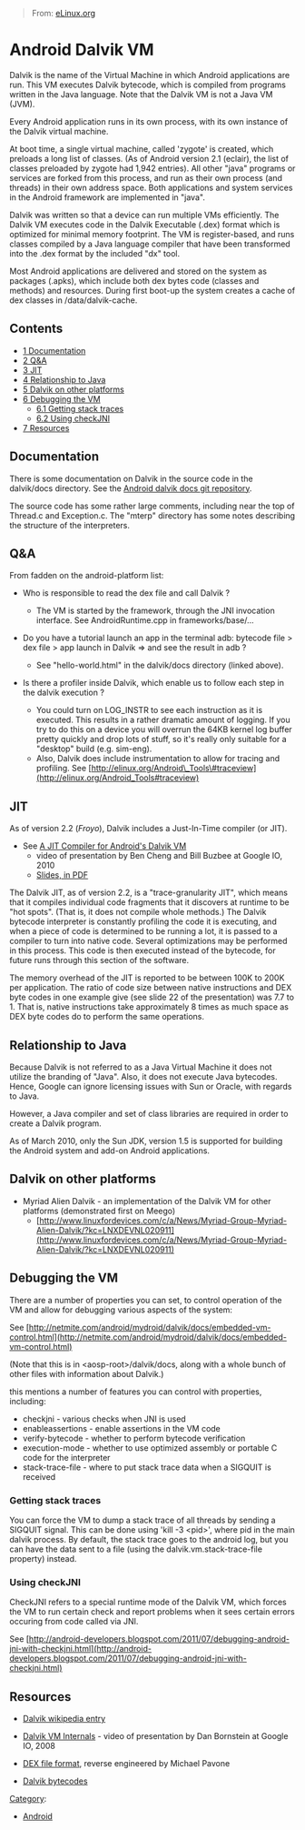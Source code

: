 > From: [eLinux.org](http://eLinux.org/Android_Dalvik_VM "http://eLinux.org/Android_Dalvik_VM")


# Android Dalvik VM



Dalvik is the name of the Virtual Machine in which Android applications
are run. This VM executes Dalvik bytecode, which is compiled from
programs written in the Java language. Note that the Dalvik VM is not a
Java VM (JVM).

Every Android application runs in its own process, with its own instance
of the Dalvik virtual machine.

At boot time, a single virtual machine, called 'zygote' is created,
which preloads a long list of classes. (As of Android version 2.1
(eclair), the list of classes preloaded by zygote had 1,942 entries).
All other "java" programs or services are forked from this process, and
run as their own process (and threads) in their own address space. Both
applications and system services in the Android framework are
implemented in "java".

Dalvik was written so that a device can run multiple VMs efficiently.
The Dalvik VM executes code in the Dalvik Executable (.dex) format which
is optimized for minimal memory footprint. The VM is register-based, and
runs classes compiled by a Java language compiler that have been
transformed into the .dex format by the included "dx" tool.

Most Android applications are delivered and stored on the system as
packages (.apks), which include both dex bytes code (classes and
methods) and resources. During first boot-up the system creates a cache
of dex classes in /data/dalvik-cache.

## Contents

-   [1 Documentation](#documentation)
-   [2 Q&A](#q-26a)
-   [3 JIT](#jit)
-   [4 Relationship to Java](#relationship-to-java)
-   [5 Dalvik on other platforms](#dalvik-on-other-platforms)
-   [6 Debugging the VM](#debugging-the-vm)
    -   [6.1 Getting stack traces](#getting-stack-traces)
    -   [6.2 Using checkJNI](#using-checkjni)
-   [7 Resources](#resources)

## Documentation

There is some documentation on Dalvik in the source code in the
dalvik/docs directory. See the [Android dalvik docs git
repository](http://android.git.kernel.org/?p=platform/dalvik.git;a=tree;f=docs;).

The source code has some rather large comments, including near the top
of Thread.c and Exception.c. The "mterp" directory has some notes
describing the structure of the interpreters.

## Q&A

From fadden on the android-platform list:

-   Who is responsible to read the dex file and call Dalvik ?
    -   The VM is started by the framework, through the JNI invocation
        interface. See AndroidRuntime.cpp in frameworks/base/...

-   Do you have a tutorial launch an app in the terminal adb: bytecode
    file \> dex file \> app launch in Dalvik =\> and see the result in
    adb ?
    -   See "hello-world.html" in the dalvik/docs directory (linked
        above).

-   Is there a profiler inside Dalvik, which enable us to follow each
    step in the dalvik execution ?
    -   You could turn on LOG\_INSTR to see each instruction as it is
        executed. This results in a rather dramatic amount of logging.
        If you try to do this on a device you will overrun the 64KB
        kernel log buffer pretty quickly and drop lots of stuff, so it's
        really only suitable for a "desktop" build (e.g. sim-eng).
    -   Also, Dalvik does include instrumentation to allow for tracing
        and profiling. See
        [http://elinux.org/Android\_Tools\#traceview](http://elinux.org/Android_Tools#traceview)



## JIT

As of version 2.2 (*Froyo*), Dalvik includes a Just-In-Time compiler (or
JIT).

-   See [A JIT Compiler for Android's Dalvik
    VM](http://code.google.com/events/io/2010/sessions/jit-compiler-androids-dalvik-vm.html)
    - video of presentation by Ben Cheng and Bill Buzbee at Google IO,
    2010
    -   [Slides, in
        PDF](http://dl.google.com/googleio/2010/android-jit-compiler-androids-dalvik-vm.pdf)

The Dalvik JIT, as of version 2.2, is a "trace-granularity JIT", which
means that it compiles individual code fragments that it discovers at
runtime to be "hot spots". (That is, it does not compile whole methods.)
The Dalvik bytecode interpreter is constantly profiling the code it is
executing, and when a piece of code is determined to be running a lot,
it is passed to a compiler to turn into native code. Several
optimizations may be performed in this process. This code is then
executed instead of the bytecode, for future runs through this section
of the software.

The memory overhead of the JIT is reported to be between 100K to 200K
per application. The ratio of code size between native instructions and
DEX byte codes in one example give (see slide 22 of the presentation)
was 7.7 to 1. That is, native instructions take approximately 8 times as
much space as DEX byte codes do to perform the same operations.

## Relationship to Java

Because Dalvik is not referred to as a Java Virtual Machine it does not
utilize the branding of "Java". Also, it does not execute Java
bytecodes. Hence, Google can ignore licensing issues with Sun or Oracle,
with regards to Java.

However, a Java compiler and set of class libraries are required in
order to create a Dalvik program.

As of March 2010, only the Sun JDK, version 1.5 is supported for
building the Android system and add-on Android applications.

## Dalvik on other platforms

-   Myriad Alien Dalvik - an implementation of the Dalvik VM for other
    platforms (demonstrated first on Meego)
    -   [http://www.linuxfordevices.com/c/a/News/Myriad-Group-Myriad-Alien-Dalvik/?kc=LNXDEVNL020911](http://www.linuxfordevices.com/c/a/News/Myriad-Group-Myriad-Alien-Dalvik/?kc=LNXDEVNL020911)

## Debugging the VM

There are a number of properties you can set, to control operation of
the VM and allow for debugging various aspects of the system:

See
[http://netmite.com/android/mydroid/dalvik/docs/embedded-vm-control.html](http://netmite.com/android/mydroid/dalvik/docs/embedded-vm-control.html)

(Note that this is in \<aosp-root\>/dalvik/docs, along with a whole
bunch of other files with information about Dalvik.)

this mentions a number of features you can control with properties,
including:

-   checkjni - various checks when JNI is used
-   enableassertions - enable assertions in the VM code
-   verify-bytecode - whether to perform bytecode verification
-   execution-mode - whether to use optimized assembly or portable C
    code for the interpreter
-   stack-trace-file - where to put stack trace data when a SIGQUIT is
    received

### Getting stack traces

You can force the VM to dump a stack trace of all threads by sending a
SIGQUIT signal. This can be done using 'kill -3 \<pid\>', where pid in
the main dalvik process. By default, the stack trace goes to the android
log, but you can have the data sent to a file (using the
dalvik.vm.stack-trace-file property) instead.

### Using checkJNI

CheckJNI refers to a special runtime mode of the Dalvik VM, which forces
the VM to run certain check and report problems when it sees certain
errors occuring from code called via JNI.

See
[http://android-developers.blogspot.com/2011/07/debugging-android-jni-with-checkjni.html](http://android-developers.blogspot.com/2011/07/debugging-android-jni-with-checkjni.html)

## Resources

-   [Dalvik wikipedia
    entry](http://en.wikipedia.org/wiki/Dalvik_(software))

-   [Dalvik VM
    Internals](http://sites.google.com/site/io/dalvik-vm-internals) -
    video of presentation by Dan Bornstein at Google IO, 2008

-   [DEX file format](http://www.retrodev.com/android/dexformat.html),
    reverse engineered by Michael Pavone

-   [Dalvik
    bytecodes](http://developer.android.com/reference/dalvik/bytecode/Opcodes.html)


[Category](http://eLinux.org/Special:Categories "Special:Categories"):

-   [Android](http://eLinux.org/Category:Android "Category:Android")

